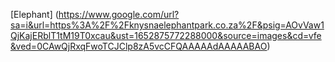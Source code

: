 [Elephant] (https://www.google.com/url?sa=i&url=https%3A%2F%2Fknysnaelephantpark.co.za%2F&psig=AOvVaw1QjKajERblT1tM19T0xcau&ust=1652875772288000&source=images&cd=vfe&ved=0CAwQjRxqFwoTCJClp8zA5vcCFQAAAAAdAAAAABAO)
